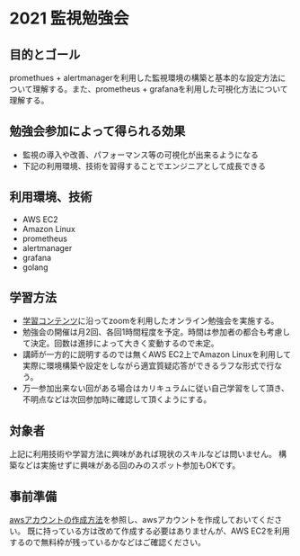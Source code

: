 # 2021 監視勉強会
## 目的とゴール
promethues + alertmanagerを利用した監視環境の構築と基本的な設定方法について理解する。また、prometheus + grafanaを利用した可視化方法について理解する。
## 勉強会参加によって得られる効果
* 監視の導入や改善、パフォーマンス等の可視化が出来るようになる
* 下記の利用環境、技術を習得することでエンジニアとして成長できる
## 利用環境、技術
* AWS EC2
* Amazon Linux
* prometheus
* alertmanager
* grafana
* golang
## 学習方法
* [学習コンテンツ](contents/README.md)に沿ってzoomを利用したオンライン勉強会を実施する。
* 勉強会の開催は月2回、各回1時間程度を予定。時間は参加者の都合も考慮して決定。回数は進捗によって大きく変動するので未定。
* 講師が一方的に説明するのでは無くAWS EC2上でAmazon Linuxを利用して実際に環境構築や設定をしながら適宜質疑応答ができるラフな形式で行なう。
* 万一参加出来ない回がある場合はカリキュラムに従い自己学習をして頂き、不明点などは次回参加時に確認して頂くようにする。
## 対象者
上記に利用技術や学習方法に興味があれば現状のスキルなどは問いません。
構築などは実施せずに興味がある回のみのスポット参加もOKです。
## 事前準備
[awsアカウントの作成方法](https://github.com/kichiram/aws/blob/main/create%20account/README.md)を参照し、awsアカウントを作成しておいてください。
既に持っている方は改めて作成する必要はありませんが、AWS EC2を利用するので無料枠が残っているかなどはご確認ください。
